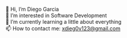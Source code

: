 👋 Hi, I’m Diego Garcia  
👀 I’m interested in Software Development  
🌱 I’m currently learning a little about everything  
📫 How to contact me: xdieg0v123@gmail.com  
